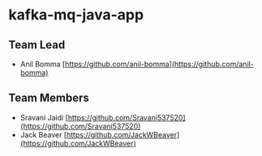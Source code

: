 # kafka-mq-java-app

## Team Lead
- Anil Bomma [https://github.com/anil-bomma](https://github.com/anil-bomma)

## Team Members
- Sravani Jaidi [https://github.com/Sravani537520](https://github.com/Sravani537520)
- Jack Beaver [https://github.com/JackWBeaver](https://github.com/JackWBeaver)
